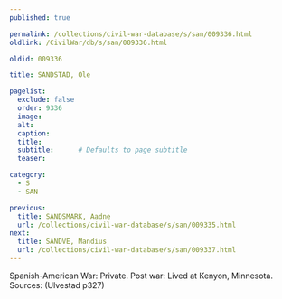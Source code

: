 ```yaml
---
published: true

permalink: /collections/civil-war-database/s/san/009336.html
oldlink: /CivilWar/db/s/san/009336.html

oldid: 009336

title: SANDSTAD, Ole

pagelist:
  exclude: false
  order: 9336
  image: 
  alt:
  caption:
  title:
  subtitle:      # Defaults to page subtitle
  teaser:

category: 
  - S 
  - SAN

previous:
  title: SANDSMARK, Aadne
  url: /collections/civil-war-database/s/san/009335.html  
next:
  title: SANDVE, Mandius
  url: /collections/civil-war-database/s/san/009337.html   
---
```

Spanish-American War: Private. Post war: Lived at Kenyon, Minnesota. Sources: (Ulvestad p327)